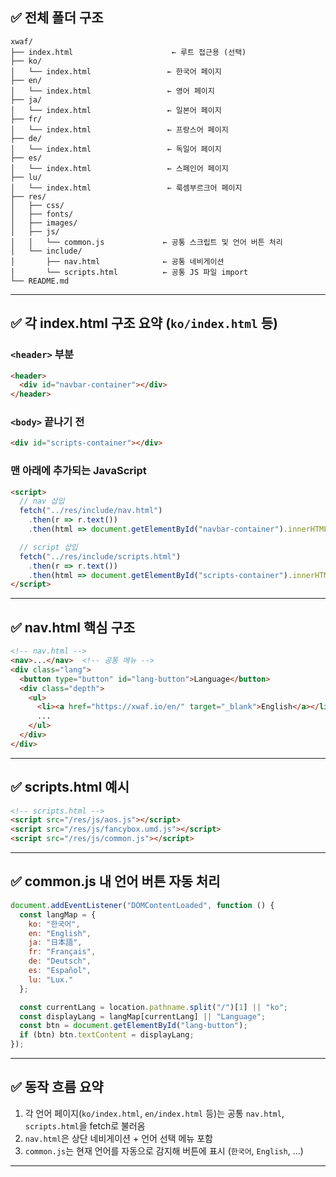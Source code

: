 ## ✅ 전체 폴더 구조

```
xwaf/
├── index.html                      ← 루트 접근용 (선택)
├── ko/
│   └── index.html                 ← 한국어 페이지
├── en/
│   └── index.html                 ← 영어 페이지
├── ja/
│   └── index.html                 ← 일본어 페이지
├── fr/
│   └── index.html                 ← 프랑스어 페이지
├── de/
│   └── index.html                 ← 독일어 페이지
├── es/
│   └── index.html                 ← 스페인어 페이지
├── lu/
│   └── index.html                 ← 룩셈부르크어 페이지
├── res/
│   ├── css/
│   ├── fonts/
│   ├── images/
│   ├── js/
│   │   └── common.js             ← 공통 스크립트 및 언어 버튼 처리
│   └── include/
│       ├── nav.html              ← 공통 네비게이션
│       └── scripts.html          ← 공통 JS 파일 import
└── README.md
```

---

## ✅ 각 index.html 구조 요약 (`ko/index.html` 등)

### `<header>` 부분

```html
<header>
  <div id="navbar-container"></div>
</header>
```

### `<body>` 끝나기 전

```html
<div id="scripts-container"></div>
```

### 맨 아래에 추가되는 JavaScript

```html
<script>
  // nav 삽입
  fetch("../res/include/nav.html")
    .then(r => r.text())
    .then(html => document.getElementById("navbar-container").innerHTML = html);

  // script 삽입
  fetch("../res/include/scripts.html")
    .then(r => r.text())
    .then(html => document.getElementById("scripts-container").innerHTML = html);
</script>
```

---

## ✅ nav.html 핵심 구조

```html
<!-- nav.html -->
<nav>...</nav>  <!-- 공통 메뉴 -->
<div class="lang">
  <button type="button" id="lang-button">Language</button>
  <div class="depth">
    <ul>
      <li><a href="https://xwaf.io/en/" target="_blank">English</a></li>
      ...
    </ul>
  </div>
</div>
```

---

## ✅ scripts.html 예시

```html
<!-- scripts.html -->
<script src="/res/js/aos.js"></script>
<script src="/res/js/fancybox.umd.js"></script>
<script src="/res/js/common.js"></script>
```

---

## ✅ common.js 내 언어 버튼 자동 처리

```javascript
document.addEventListener("DOMContentLoaded", function () {
  const langMap = {
    ko: "한국어",
    en: "English",
    ja: "日本語",
    fr: "Français",
    de: "Deutsch",
    es: "Español",
    lu: "Lux."
  };

  const currentLang = location.pathname.split("/")[1] || "ko";
  const displayLang = langMap[currentLang] || "Language";
  const btn = document.getElementById("lang-button");
  if (btn) btn.textContent = displayLang;
});
```

---

## ✅ 동작 흐름 요약

1. 각 언어 페이지(`ko/index.html`, `en/index.html` 등)는 공통 `nav.html`, `scripts.html`을 fetch로 불러옴
2. `nav.html`은 상단 네비게이션 + 언어 선택 메뉴 포함
3. `common.js`는 현재 언어를 자동으로 감지해 버튼에 표시 (`한국어`, `English`, ...)

---
